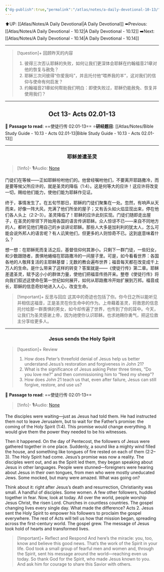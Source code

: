 ```yaml
---
{"dg-publish":true,"permalink":"/atlas/notes/a-daily-devotional-10-13/"}
---
```


 ⬆️UP: [[Atlas/Notes/A Daily Devotional\|A Daily Devotional]]
⬅️Previous: [[Atlas/Notes/A Daily Devotional - 10.12\|A Daily Devotional - 10.12]]
➡️Next: [[Atlas/Notes/A Daily Devotional - 10.14\|A Daily Devotional - 10.14]]

---

> [!question]+ 回顾昨天的内容
> 1. 彼得三次否认耶稣的失败，如何让我们更深体会耶稣在约翰福音21章对他的恢复与赦免？
> 2. 耶稣三次问彼得“你爱我吗”，并且托付他“喂养我的羊”，这对我们的信仰与使命有何启发？
> 3. 约翰福音21章如何帮助我们明白：即使失败过，耶稣仍能赦免、恢复并使用我们？

---
## <center>Oct 13- Acts 02.01-13</center>

📖 **Passage to read**: ==使徒行传 02:01-13==
⭐**研经题目**: [[Atlas/Notes/Bible Study Guide - 10.13 - Acts 02.01-13\|Bible Study Guide - 10.13 - Acts 02.01-13]]

---
### <center>耶稣差遣圣灵</center>

> [!info]- 🎙️Audio: [None]()

门徒们在等候——正如耶稣吩咐他们的。他曾经嘱咐他们，不要离开耶路撒冷，而是要等候父所应许的，就是圣灵的降临（1:4）。这是何等大的应许！这应许将改变一切，赐给他们能力，使他们能为耶稣作见证。

终于，事情发生了。在五旬节那日，耶稣的门徒们聚集在一处。忽然，有响声从天而来，好像一阵大风，充满了他们所坐的屋子；又有舌头如火焰显现出来，停在他们各人头上（2:2–3）。圣灵降临了！耶稣的应许此刻实现。门徒们随即走出屋子，在圣灵的带领下开始用各国的语言传讲耶稣。众人惊讶不已——来自不同地方的人，都听见他们用自己的乡谈讲论耶稣。那些人大多是加利利的犹太人，怎么可能会说外邦人的语言呢？有人讥笑他们，但更多的人则惊奇不已。这到底意味着什么？

想一想：在耶稣死而复活之后，基督信仰何其渺小。只剩下一群门徒，一些妇女，和少数跟随者，畏惧地蜷缩在耶路撒冷的一间屋子里。可是，如今看看世界：各国各地的人敬拜复活的主耶稣基督；无数的教会遍布世界；福音每天都在改变成千上万人的生命。是什么带来了这样的转变？答案就是——《使徒行传》第二章。耶稣差遣圣灵，赋予这小小的群体力量，使他们把福音传扬开来。整卷《使徒行传》将向我们叙述这使命在第一世纪如何展开，如何从耶路撒冷开始扩展到万邦。福音成长，耶稣的信息奇妙地进入人心，改变生命。

> [!important]+ 反思与回应
这其中的奇迹也包括了你。你今日之所以能听见并相信这福音，正是圣灵在你生命中的作为。上帝藉着圣灵，将救恩的信息托付给那一群畏惧的男女，如今却传遍了世界，也传到了你的耳中。今天，让我们为圣灵感谢上帝，因为祂使你认识耶稣。也求祂赐你勇气，把这位救主分享给更多人。


---
### <center>Jesus sends the Holy Spirit</center>

> [!question]+ Review
> 1. How does Peter’s threefold denial of Jesus help us better understand Jesus’s restoration and forgiveness in John 21?
> 2. What is the significance of Jesus asking Peter three times, “Do you love me?” and then commissioning him to “feed my sheep”?
> 3. How does John 21 teach us that, even after failure, Jesus can still forgive, restore, and use us?

📖 **Passage to read**: ==使徒行传 02:01-13==

> [!info]- 🎙️Audio: [None]()  

The disciples were waiting—just as Jesus had told them. He had instructed them not to leave Jerusalem, but to wait for the Father’s promise: the coming of the Holy Spirit (1:4). This promise would change everything. It would give them the power they needed to be his witnesses.

Then it happened. On the day of Pentecost, the followers of Jesus were gathered together in one place. Suddenly, a sound like a mighty wind filled the house, and something like tongues of fire rested on each of them (2:2–3). The Holy Spirit had come. Jesus’s promise was now a reality. The disciples went out, and as the Spirit led them, they began speaking about Jesus in other languages. People were stunned—foreigners were hearing about Jesus in their own tongues, from men who were mostly uneducated Jews. Some mocked, but many were amazed. What was going on?

Think about it: right after Jesus’s death and resurrection, Christianity was small. A handful of disciples. Some women. A few other followers, huddled together in fear. Now, look at today. All over the world, people worship Jesus Christ, the risen Lord. Churches in countless countries. The gospel changing lives every single day. What made the difference? Acts 2. Jesus sent the Holy Spirit to empower his followers to proclaim the gospel everywhere. The rest of Acts will tell us how that mission began, spreading across the first-century world. The gospel grew. The message of Jesus took hold of hearts and transformed lives.

> [!important]+ Reflect and Respond
And here’s the miracle: you, too, know and believe this good news. That’s the work of the Spirit in your life. God took a small group of fearful men and women and, through the Spirit, sent his message around the world—reaching even us today. So thank God for the Spirit, who made Jesus known to you. And ask him for courage to share this Savior with others.


